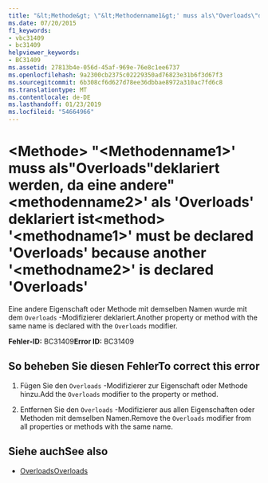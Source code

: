 ```yaml
---
title: "&lt;Methode&gt; \"&lt;Methodenname1&gt;' muss als\"Overloads\"deklariert werden, da eine andere\"&lt;methodenname2&gt;' als 'Overloads' deklariert ist"
ms.date: 07/20/2015
f1_keywords:
- vbc31409
- bc31409
helpviewer_keywords:
- BC31409
ms.assetid: 27813b4e-056d-45af-969e-76e8c1ee6737
ms.openlocfilehash: 9a2300cb2375c02229350ad76823e31b6f3d67f3
ms.sourcegitcommit: 6b308cf6d627d78ee36dbbae8972a310ac7fd6c8
ms.translationtype: MT
ms.contentlocale: de-DE
ms.lasthandoff: 01/23/2019
ms.locfileid: "54664966"
---
```

# <a name="ltmethodgt-ltmethodname1gt-must-be-declared-overloads-because-another-ltmethodname2gt-is-declared-overloads"></a><span data-ttu-id="a1bd8-102">&lt;Methode&gt; "&lt;Methodenname1&gt;' muss als"Overloads"deklariert werden, da eine andere"&lt;methodenname2&gt;' als 'Overloads' deklariert ist</span><span class="sxs-lookup"><span data-stu-id="a1bd8-102">&lt;method&gt; '&lt;methodname1&gt;' must be declared 'Overloads' because another '&lt;methodname2&gt;' is declared 'Overloads'</span></span>
<span data-ttu-id="a1bd8-103">Eine andere Eigenschaft oder Methode mit demselben Namen wurde mit dem `Overloads` -Modifizierer deklariert.</span><span class="sxs-lookup"><span data-stu-id="a1bd8-103">Another property or method with the same name is declared with the `Overloads` modifier.</span></span>  
  
 <span data-ttu-id="a1bd8-104">**Fehler-ID:** BC31409</span><span class="sxs-lookup"><span data-stu-id="a1bd8-104">**Error ID:** BC31409</span></span>  
  
## <a name="to-correct-this-error"></a><span data-ttu-id="a1bd8-105">So beheben Sie diesen Fehler</span><span class="sxs-lookup"><span data-stu-id="a1bd8-105">To correct this error</span></span>  
  
1.  <span data-ttu-id="a1bd8-106">Fügen Sie den `Overloads` -Modifizierer zur Eigenschaft oder Methode hinzu.</span><span class="sxs-lookup"><span data-stu-id="a1bd8-106">Add the `Overloads` modifier to the property or method.</span></span>  
  
2.  <span data-ttu-id="a1bd8-107">Entfernen Sie den `Overloads` -Modifizierer aus allen Eigenschaften oder Methoden mit demselben Namen.</span><span class="sxs-lookup"><span data-stu-id="a1bd8-107">Remove the `Overloads` modifier from all properties or methods with the same name.</span></span>  
  
## <a name="see-also"></a><span data-ttu-id="a1bd8-108">Siehe auch</span><span class="sxs-lookup"><span data-stu-id="a1bd8-108">See also</span></span>
- [<span data-ttu-id="a1bd8-109">Overloads</span><span class="sxs-lookup"><span data-stu-id="a1bd8-109">Overloads</span></span>](../../visual-basic/language-reference/modifiers/overloads.md)
